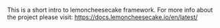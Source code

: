 This is a short intro to lemoncheesecake framework.
For more info about the project please visit:
https://docs.lemoncheesecake.io/en/latest/
